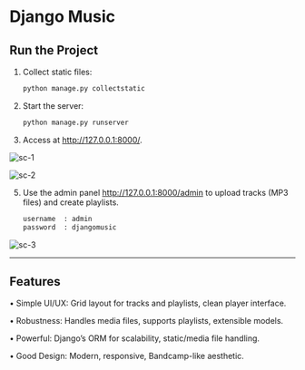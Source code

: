 # Django Music

## Run the Project

1.	Collect static files:
    ```bash
    python manage.py collectstatic


2.	Start the server:
    ```bash
    python manage.py runserver


3.	Access at http://127.0.0.1:8000/.

![sc-1](https://github.com/user-attachments/assets/f59fb72f-1f89-4461-bb63-9796552afa50)

![sc-2](https://github.com/user-attachments/assets/6a575e77-3945-46d5-a25b-aba6594804f2)




5.	Use the admin panel http://127.0.0.1:8000/admin to upload tracks (MP3 files) and create playlists.
     ```bash
     username  : admin
     password  : djangomusic

   ![sc-3](https://github.com/user-attachments/assets/96ac7f8d-901b-4fef-8d16-193a5f72296b)



________________________________________

## Features

•	Simple UI/UX: Grid layout for tracks and playlists, clean player interface.

•	Robustness: Handles media files, supports playlists, extensible models.

•	Powerful: Django’s ORM for scalability, static/media file handling.

•	Good Design: Modern, responsive, Bandcamp-like aesthetic.
